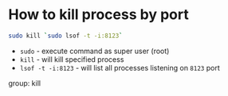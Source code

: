 # How to kill process by port

```bash
sudo kill `sudo lsof -t -i:8123`
```

- `sudo` - execute command as super user (root)
- `kill` - will kill specified process
- `lsof -t -i:8123` - will list all processes listening on `8123` port

group: kill


